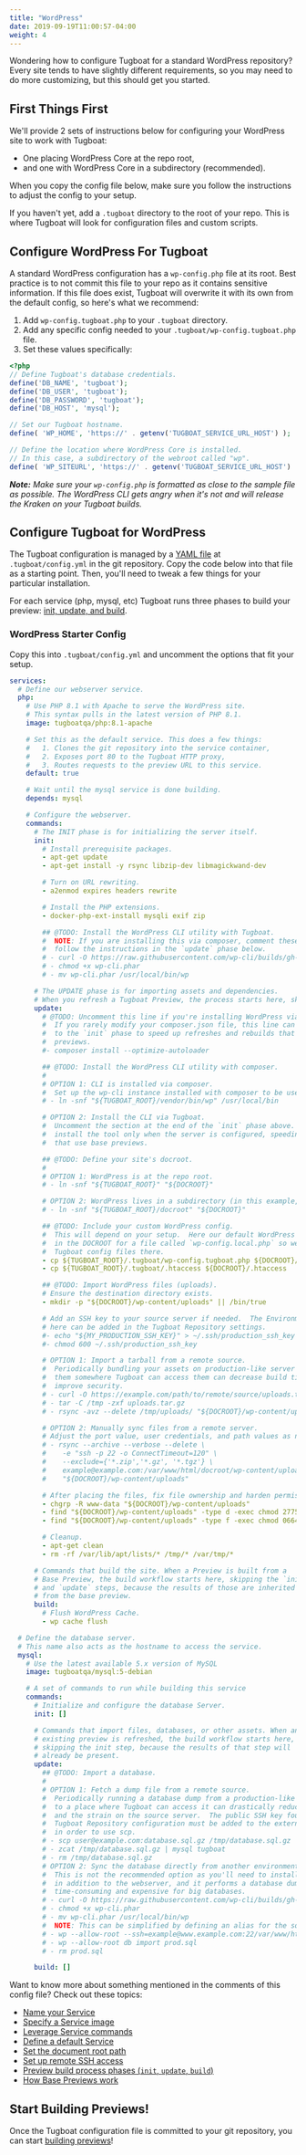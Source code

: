 ```yaml
---
title: "WordPress"
date: 2019-09-19T11:00:57-04:00
weight: 4
---
```


Wondering how to configure Tugboat for a standard WordPress repository? Every site tends to have slightly different
requirements, so you may need to do more customizing, but this should get you started.

## First Things First

We'll provide 2 sets of instructions below for configuring your WordPress site to work with Tugboat:

- One placing WordPress Core at the repo root,
- and one with WordPress Core in a subdirectory (recommended).

When you copy the config file below, make sure you follow the instructions to adjust the config to your setup.

If you haven't yet, add a `.tugboat` directory to the root of your repo. This is where Tugboat will look for
configuration files and custom scripts.

## Configure WordPress For Tugboat

A standard WordPress configuration has a `wp-config.php` file at its root. Best practice is to not commit this file to
your repo as it contains sensitive information. If this file does exist, Tugboat will overwrite it with its own from the
default config, so here's what we recommend:

1. Add `wp-config.tugboat.php` to your `.tugboat` directory.
1. Add any specific config needed to your `.tugboat/wp-config.tugboat.php` file.
1. Set these values specifically:

```php
<?php
// Define Tugboat's database credentials.
define('DB_NAME', 'tugboat');
define('DB_USER', 'tugboat');
define('DB_PASSWORD', 'tugboat');
define('DB_HOST', 'mysql');

// Set our Tugboat hostname.
define( 'WP_HOME', 'https://' . getenv('TUGBOAT_SERVICE_URL_HOST') );

// Define the location where WordPress Core is installed.
// In this case, a subdirectory of the webroot called "wp".
define( 'WP_SITEURL', 'https://' . getenv('TUGBOAT_SERVICE_URL_HOST') . '/wp' );
```

_**Note:** Make sure your `wp-config.php` is formatted as close to the sample file as possible. The WordPress CLI gets
angry when it's not and will release the Kraken on your Tugboat builds._

## Configure Tugboat for WordPress

The Tugboat configuration is managed by a [YAML file](/setting-up-tugboat/create-a-tugboat-config-file/) at
`.tugboat/config.yml` in the git repository. Copy the code below into that file as a starting point. Then, you'll need
to tweak a few things for your particular installation.

For each service (php, mysql, etc) Tugboat runs three phases to build your preview:
[init, update, and build](/building-a-preview/preview-deep-dive/how-previews-work/#the-build-process-explained).

### WordPress Starter Config

Copy this into `.tugboat/config.yml` and uncomment the options that fit your setup.

```yaml
services:
  # Define our webserver service.
  php:
    # Use PHP 8.1 with Apache to serve the WordPress site.
    # This syntax pulls in the latest version of PHP 8.1.
    image: tugboatqa/php:8.1-apache

    # Set this as the default service. This does a few things:
    #   1. Clones the git repository into the service container,
    #   2. Exposes port 80 to the Tugboat HTTP proxy,
    #   3. Routes requests to the preview URL to this service.
    default: true

    # Wait until the mysql service is done building.
    depends: mysql

    # Configure the webserver.
    commands:
      # The INIT phase is for initializing the server itself.
      init:
        # Install prerequisite packages.
        - apt-get update
        - apt-get install -y rsync libzip-dev libmagickwand-dev

        # Turn on URL rewriting.
        - a2enmod expires headers rewrite

        # Install the PHP extensions.
        - docker-php-ext-install mysqli exif zip

        ## @TODO: Install the WordPress CLI utility with Tugboat.
        #  NOTE: If you are installing this via composer, comment these lines out and
        #  follow the instructions in the `update` phase below.
        # - curl -O https://raw.githubusercontent.com/wp-cli/builds/gh-pages/phar/wp-cli.phar
        # - chmod +x wp-cli.phar
        # - mv wp-cli.phar /usr/local/bin/wp

      # The UPDATE phase is for importing assets and dependencies.
      # When you refresh a Tugboat Preview, the process starts here, skipping `init`.
      update:
        # @TODO: Uncomment this line if you're installing WordPress via composer.
        #  If you rarely modify your composer.json file, this line can be moved
        #  to the `init` phase to speed up refreshes and rebuilds that use base
        #  previews.
        #- composer install --optimize-autoloader

        ## @TODO: Install the WordPress CLI utility with composer.
        #
        # OPTION 1: CLI is installed via composer.
        #  Set up the wp-cli instance installed with composer to be used globally.
        # - ln -snf "${TUGBOAT_ROOT}/vendor/bin/wp" /usr/local/bin

        # OPTION 2: Install the CLI via Tugboat.
        #  Uncomment the section at the end of the `init` phase above.  This will
        #  install the tool only when the server is configured, speeding up builds
        #  that use base previews.

        ## @TODO: Define your site's docroot.
        #
        # OPTION 1: WordPress is at the repo root.
        # - ln -snf "${TUGBOAT_ROOT}" "${DOCROOT}"

        # OPTION 2: WordPress lives in a subdirectory (in this example, 'docroot').
        # - ln -snf "${TUGBOAT_ROOT}/docroot" "${DOCROOT}"

        ## @TODO: Include your custom WordPress config.
        #  This will depend on your setup.  Here our default WordPress config is looking
        #  in the DOCROOT for a file called `wp-config.local.php` so we'll move our
        #  Tugboat config files there.
        - cp ${TUGBOAT_ROOT}/.tugboat/wp-config.tugboat.php ${DOCROOT}/wp-config.local.php
        - cp ${TUGBOAT_ROOT}/.tugboat/.htaccess ${DOCROOT}/.htaccess

        ## @TODO: Import WordPress files (uploads).
        # Ensure the destination directory exists.
        - mkdir -p "${DOCROOT}/wp-content/uploads" || /bin/true

        # Add an SSH key to your source server if needed.  The Environment Variable
        # here can be added in the Tugboat Repository settings.
        #- echo "${MY_PRODUCTION_SSH_KEY}" > ~/.ssh/production_ssh_key
        #- chmod 600 ~/.ssh/production_ssh_key

        # OPTION 1: Import a tarball from a remote source.
        #  Periodically bundling your assets on production-like server and placing
        #  them somewhere Tugboat can access them can decrease build times and
        #  improve security.
        # - curl -O https://example.com/path/to/remote/source/uploads.tar.gz
        # - tar -C /tmp -zxf uploads.tar.gz
        # - rsync -avz --delete /tmp/uploads/ "${DOCROOT}/wp-content/uploads/"

        # OPTION 2: Manually sync files from a remote server.
        # Adjust the port value, user credentials, and path values as needed.
        # - rsync --archive --verbose --delete \
        #    -e "ssh -p 22 -o ConnectTimeout=120" \
        #    --exclude={'*.zip','*.gz', '*.tgz'} \
        #    example@example.com:/var/www/html/docroot/wp-content/uploads/ \
        #    "${DOCROOT}/wp-content/uploads"

        # After placing the files, fix file ownership and harden permissions.
        - chgrp -R www-data "${DOCROOT}/wp-content/uploads"
        - find "${DOCROOT}/wp-content/uploads" -type d -exec chmod 2775 {} \;
        - find "${DOCROOT}/wp-content/uploads" -type f -exec chmod 0664 {} \;

        # Cleanup.
        - apt-get clean
        - rm -rf /var/lib/apt/lists/* /tmp/* /var/tmp/*

      # Commands that build the site. When a Preview is built from a
      # Base Preview, the build workflow starts here, skipping the `init`
      # and `update` steps, because the results of those are inherited
      # from the base preview.
      build:
        # Flush WordPress Cache.
        - wp cache flush

  # Define the database server.
  # This name also acts as the hostname to access the service.
  mysql:
    # Use the latest available 5.x version of MySQL
    image: tugboatqa/mysql:5-debian

    # A set of commands to run while building this service
    commands:
      # Initialize and configure the database Server.
      init: []

      # Commands that import files, databases, or other assets. When an
      # existing preview is refreshed, the build workflow starts here,
      # skipping the init step, because the results of that step will
      # already be present.
      update:
        ## @TODO: Import a database.
        #
        # OPTION 1: Fetch a dump file from a remote source.
        #  Periodically running a database dump from a production-like environment
        #  to a place where Tugboat can access it can drastically reduce build times
        #  and the strain on the source server.  The public SSH key found in the
        #  Tugboat Repository configuration must be added to the external server
        #  in order to use scp.
        # - scp user@example.com:database.sql.gz /tmp/database.sql.gz
        # - zcat /tmp/database.sql.gz | mysql tugboat
        # - rm /tmp/database.sql.gz
        # OPTION 2: Sync the database directly from another environment with wp-cli.
        #  This is not the recommended option as you'll need to install wp-cli on this service
        #  in addition to the webserver, and it performs a database dump on each build, which can be
        #  time-consuming and expensive for big databases.
        # - curl -O https://raw.githubusercontent.com/wp-cli/builds/gh-pages/phar/wp-cli.phar
        # - chmod +x wp-cli.phar
        # - mv wp-cli.phar /usr/local/bin/wp
        #  NOTE: This can be simplified by defining an alias for the source server in your `wp-cli.yml` file.
        # - wp --allow-root --ssh=example@www.example.com:22/var/www/html/docroot/wp  db export - > prod.sql
        # - wp --allow-root db import prod.sql
        # - rm prod.sql

      build: []
```

Want to know more about something mentioned in the comments of this config file? Check out these topics:

- [Name your Service](/setting-up-services/how-to-set-up-services/name-your-service/)
- [Specify a Service image](/setting-up-services/how-to-set-up-services/specify-a-service-image/)
- [Leverage Service commands](/setting-up-services/how-to-set-up-services/leverage-service-commands/)
- [Define a default Service](/setting-up-services/how-to-set-up-services/define-a-default-service/)
- [Set the document root path](/setting-up-services/how-to-set-up-services/set-the-document-root-path/)
- [Set up remote SSH access](/setting-up-tugboat/select-repo-settings/#set-up-remote-ssh-access)
- [Preview build process phases (`init`, `update`, `build`)](/building-a-preview/preview-deep-dive/how-previews-work/#the-build-process-explained)
- [How Base Previews work](/building-a-preview/preview-deep-dive/how-previews-work/#how-base-previews-work)

## Start Building Previews!

Once the Tugboat configuration file is committed to your git repository, you can start
[building previews](/building-a-preview/administer-previews/build-previews/)!
